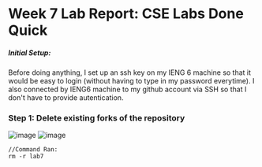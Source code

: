 # Week 7 Lab Report: CSE Labs Done Quick

##### Initial Setup:
Before doing anything, I set up an ssh key on my IENG 6 machine so that it would be easy to login (without having to type in my password everytime).
I also connected by IENG6 machine to my github account via SSH so that I don't have to provide autentication.

### Step 1: Delete existing forks of the repository

![image](https://user-images.githubusercontent.com/70964947/220807769-01b7721f-2a5b-40d3-901e-ddb06e44267e.png)
![image](https://user-images.githubusercontent.com/70964947/220807821-a4ff5c94-ba5f-487b-b4d3-70df8bd2b06c.png)

```
//Command Ran:
rm -r lab7
```
